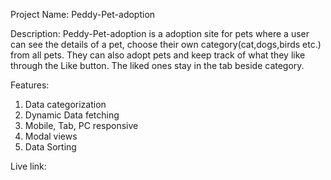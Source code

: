  Project Name: Peddy-Pet-adoption
 
 Description: Peddy-Pet-adoption is a adoption site for pets where a user can see the details of a pet, choose their own category(cat,dogs,birds etc.) from all pets. They can also adopt pets and keep track of what they like through the Like button. The liked ones stay in 
 the tab beside category.
 
 Features: 
 1. Data categorization
 2. Dynamic Data fetching
 3. Mobile, Tab, PC responsive
 4. Modal views
 5. Data Sorting

 Live link:
